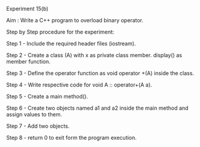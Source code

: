 Experiment 15(b)

Aim : Write a C++ program to overload binary operator.

Step by Step procedure for the experiment:

Step 1 - Include the required header files (iostream).


Step 2 - Create a class (A) with x as private class member. display() as member function.


Step 3 - Define the operator function as void operator +(A) inside the class.


Step 4 - Write respective code for void A :: operator+(A a).


Step 5 - Create a main method().


Step 6 - Create two objects named a1 and a2 inside the main method and assign values to them.


Step 7 - Add two objects.


Step 8 - return 0 to exit form the program execution.

